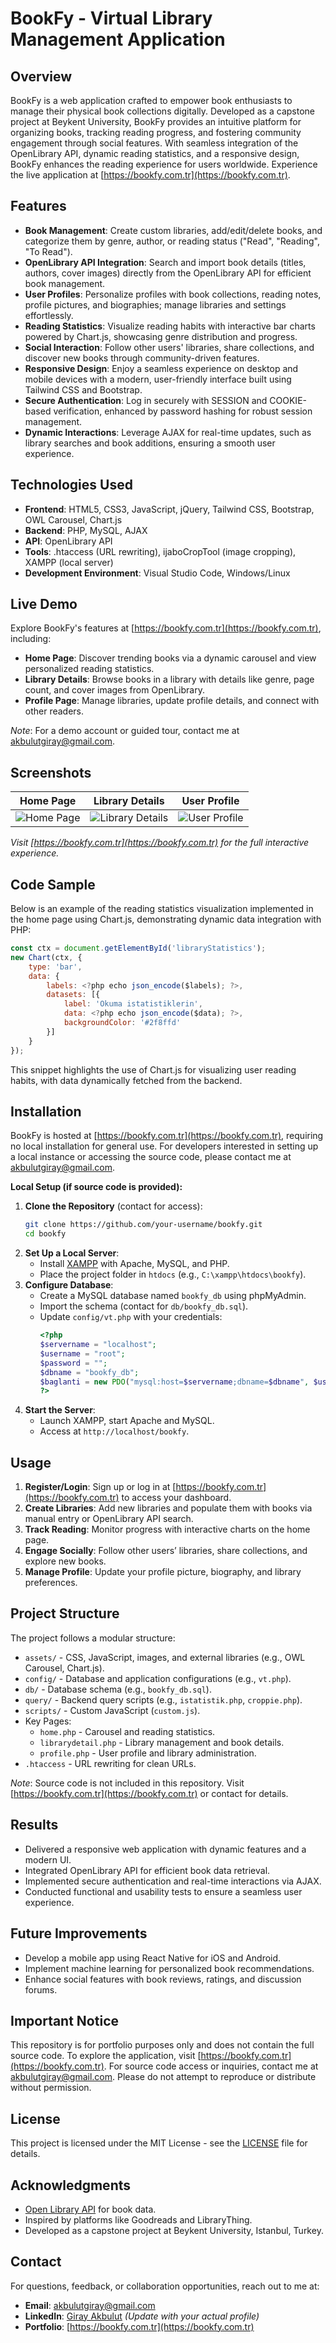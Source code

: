 # BookFy - Virtual Library Management Application

## Overview
BookFy is a web application crafted to empower book enthusiasts to manage their physical book collections digitally. Developed as a capstone project at Beykent University, BookFy provides an intuitive platform for organizing books, tracking reading progress, and fostering community engagement through social features. With seamless integration of the OpenLibrary API, dynamic reading statistics, and a responsive design, BookFy enhances the reading experience for users worldwide. Experience the live application at [https://bookfy.com.tr](https://bookfy.com.tr).

## Features
- **Book Management**: Create custom libraries, add/edit/delete books, and categorize them by genre, author, or reading status ("Read", "Reading", "To Read").
- **OpenLibrary API Integration**: Search and import book details (titles, authors, cover images) directly from the OpenLibrary API for efficient book management.
- **User Profiles**: Personalize profiles with book collections, reading notes, profile pictures, and biographies; manage libraries and settings effortlessly.
- **Reading Statistics**: Visualize reading habits with interactive bar charts powered by Chart.js, showcasing genre distribution and progress.
- **Social Interaction**: Follow other users' libraries, share collections, and discover new books through community-driven features.
- **Responsive Design**: Enjoy a seamless experience on desktop and mobile devices with a modern, user-friendly interface built using Tailwind CSS and Bootstrap.
- **Secure Authentication**: Log in securely with SESSION and COOKIE-based verification, enhanced by password hashing for robust session management.
- **Dynamic Interactions**: Leverage AJAX for real-time updates, such as library searches and book additions, ensuring a smooth user experience.

## Technologies Used
- **Frontend**: HTML5, CSS3, JavaScript, jQuery, Tailwind CSS, Bootstrap, OWL Carousel, Chart.js
- **Backend**: PHP, MySQL, AJAX
- **API**: OpenLibrary API
- **Tools**: .htaccess (URL rewriting), ijaboCropTool (image cropping), XAMPP (local server)
- **Development Environment**: Visual Studio Code, Windows/Linux

## Live Demo
Explore BookFy's features at [https://bookfy.com.tr](https://bookfy.com.tr), including:
- **Home Page**: Discover trending books via a dynamic carousel and view personalized reading statistics.
- **Library Details**: Browse books in a library with details like genre, page count, and cover images from OpenLibrary.
- **Profile Page**: Manage libraries, update profile details, and connect with other readers.

*Note*: For a demo account or guided tour, contact me at akbulutgiray@gmail.com.

## Screenshots
| Home Page | Library Details | User Profile |
|-----------|-----------------|--------------|
| ![Home Page](screenshots/home.png) | ![Library Details](screenshots/librarydetail.png) | ![User Profile](screenshots/profile.png) |

*Visit [https://bookfy.com.tr](https://bookfy.com.tr) for the full interactive experience.*

## Code Sample
Below is an example of the reading statistics visualization implemented in the home page using Chart.js, demonstrating dynamic data integration with PHP:

```javascript
const ctx = document.getElementById('libraryStatistics');
new Chart(ctx, {
    type: 'bar',
    data: {
        labels: <?php echo json_encode($labels); ?>,
        datasets: [{
            label: 'Okuma istatistiklerin',
            data: <?php echo json_encode($data); ?>,
            backgroundColor: '#2f8ffd'
        }]
    }
});
```

This snippet highlights the use of Chart.js for visualizing user reading habits, with data dynamically fetched from the backend.

## Installation
BookFy is hosted at [https://bookfy.com.tr](https://bookfy.com.tr), requiring no local installation for general use. For developers interested in setting up a local instance or accessing the source code, please contact me at akbulutgiray@gmail.com.

**Local Setup (if source code is provided):**
1. **Clone the Repository** (contact for access):
   ```bash
   git clone https://github.com/your-username/bookfy.git
   cd bookfy
   ```
2. **Set Up a Local Server**:
   - Install [XAMPP](https://www.apachefriends.org/) with Apache, MySQL, and PHP.
   - Place the project folder in `htdocs` (e.g., `C:\xampp\htdocs\bookfy`).
3. **Configure Database**:
   - Create a MySQL database named `bookfy_db` using phpMyAdmin.
   - Import the schema (contact for `db/bookfy_db.sql`).
   - Update `config/vt.php` with your credentials:
     ```php
     <?php
     $servername = "localhost";
     $username = "root";
     $password = "";
     $dbname = "bookfy_db";
     $baglanti = new PDO("mysql:host=$servername;dbname=$dbname", $username, $password);
     ?>
     ```
4. **Start the Server**:
   - Launch XAMPP, start Apache and MySQL.
   - Access at `http://localhost/bookfy`.

## Usage
1. **Register/Login**: Sign up or log in at [https://bookfy.com.tr](https://bookfy.com.tr) to access your dashboard.
2. **Create Libraries**: Add new libraries and populate them with books via manual entry or OpenLibrary API search.
3. **Track Reading**: Monitor progress with interactive charts on the home page.
4. **Engage Socially**: Follow other users’ libraries, share collections, and explore new books.
5. **Manage Profile**: Update your profile picture, biography, and library preferences.

## Project Structure
The project follows a modular structure:
- `assets/` - CSS, JavaScript, images, and external libraries (e.g., OWL Carousel, Chart.js).
- `config/` - Database and application configurations (e.g., `vt.php`).
- `db/` - Database schema (e.g., `bookfy_db.sql`).
- `query/` - Backend query scripts (e.g., `istatistik.php`, `croppie.php`).
- `scripts/` - Custom JavaScript (`custom.js`).
- Key Pages:
  - `home.php` - Carousel and reading statistics.
  - `librarydetail.php` - Library management and book details.
  - `profile.php` - User profile and library administration.
- `.htaccess` - URL rewriting for clean URLs.

*Note*: Source code is not included in this repository. Visit [https://bookfy.com.tr](https://bookfy.com.tr) or contact for details.

## Results
- Delivered a responsive web application with dynamic features and a modern UI.
- Integrated OpenLibrary API for efficient book data retrieval.
- Implemented secure authentication and real-time interactions via AJAX.
- Conducted functional and usability tests to ensure a seamless user experience.

## Future Improvements
- Develop a mobile app using React Native for iOS and Android.
- Implement machine learning for personalized book recommendations.
- Enhance social features with book reviews, ratings, and discussion forums.

## Important Notice
This repository is for portfolio purposes only and does not contain the full source code. To explore the application, visit [https://bookfy.com.tr](https://bookfy.com.tr). For source code access or inquiries, contact me at akbulutgiray@gmail.com. Please do not attempt to reproduce or distribute without permission.

## License
This project is licensed under the MIT License - see the [LICENSE](LICENSE) file for details.

## Acknowledgments
- [Open Library API](https://openlibrary.org/developers) for book data.
- Inspired by platforms like Goodreads and LibraryThing.
- Developed as a capstone project at Beykent University, Istanbul, Turkey.

## Contact
For questions, feedback, or collaboration opportunities, reach out to me at:
- **Email**: akbulutgiray@gmail.com
- **LinkedIn**: [Giray Akbulut](https://www.linkedin.com/in/giray-akbulut) *(Update with your actual profile)*
- **Portfolio**: [https://bookfy.com.tr](https://bookfy.com.tr)